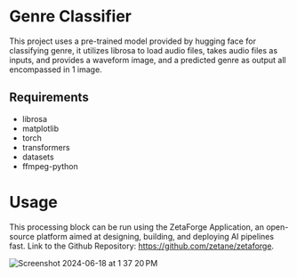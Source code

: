 # Genre Classifier

This project uses a pre-trained model provided by hugging face for classifying genre, it utilizes librosa to load audio files, takes audio files as inputs, and provides a waveform image, and a predicted genre as output all encompassed in 1 image. 

## Requirements

- librosa
- matplotlib
- torch
- transformers
- datasets
- ffmpeg-python

# Usage
This processing block can be run using the ZetaForge Application, an open-source platform aimed at designing, building, and deploying AI pipelines fast. Link to the Github Repository: https://github.com/zetane/zetaforge.




![Screenshot 2024-06-18 at 1 37 20 PM](https://github.com/OGHO-SAYE/Genre-Classifier-ZETAFORGE/assets/126590412/4a13098b-2726-40c3-9165-5dd958aac0d2)

